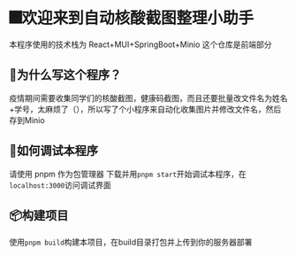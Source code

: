 # 🎆️欢迎来到自动核酸截图整理小助手
本程序使用的技术栈为 React+MUI+SpringBoot+Minio
这个仓库是前端部分
## 🤨为什么写这个程序？
疫情期间需要收集同学们的核酸截图，健康码截图，而且还要批量改文件名为姓名+学号，太麻烦了（），所以写了个小程序来自动化收集图片并修改文件名，然后存到Minio
## 🔧️如何调试本程序
请使用 pnpm 作为包管理器
下载并用`pnpm start`开始调试本程序，在`localhost:3000`访问调试界面
## 📦构建项目
使用`pnpm build`构建本项目，在build目录打包并上传到你的服务器部署
